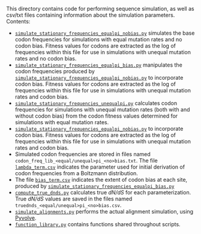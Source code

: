 This directory contains code for performing sequence simulation, as well as csv/txt files containing information about the simulation parameters. Contents:
   - [`simulate_stationary_frequencies_equalpi_nobias.py`](./simulate_stationary_frequencies_equalpi_nobias.py) simulates the base codon frequencies for simulations with equal mutation rates and no codon bias. Fitness values for codons are extracted as the log of frequencies within this file for use in simulations with unequal mutation rates and no codon bias. 
   - [`simulate_stationary_frequencies_equalpi_bias.py`](./simulate_stationary_frequencies_equalpi_bias.py) manipulates the codon frequencies produced by [`simulate_stationary_frequencies_equalpi_nobias.py`](./simulate_stationary_frequencies_equalpi_nobias.py) to incorporate codon bias. Fitness values for codons are extracted as the log of frequencies within this file for use in simulations with unequal mutation rates and codon bias. 
   - [`simulate_stationary_frequencies_unequalpi.py`](./simulate_stationary_frequencies_unequalpi.py) calculates codon frequencies for simulations with unequal mutation rates (both with and without codon bias) from the codon fitness values determined for simulations with equal mutation rates.
   - [`simulate_stationary_frequencies_equalpi_nobias.py`](./simulate_stationary_frequencies_equalpi_nobias.py) to incorporate codon bias. Fitness values for codons are extracted as the log of frequencies within this file for use in simulations with unequal mutation rates and codon bias. 
   - Simulated codon frequencies are stored in files named `codon_freq_lib_<equal/unequal>pi_<no>bias.txt`. The file [`lambda_term.csv`](./lambda_term.csv) indicates the parameter used for initial derivation of codon frequencies from a Boltzmann distribution.
   - The file [`bias_term.csv`](./bias_term.csv) indicates the extent of codon bias at each site, produced by [`simulate_stationary_frequencies_equalpi_bias.py`](./simulate_stationary_frequencies_equalpi_bias.py)
   - [`compute_true_dnds.py`](./compute_true_dnds.py) calculates true *dN/dS* for each parameterization. True *dN/dS* values are saved in the files named `truednds_<equal/unequal>pi_<no>bias.csv`.
   - [`simulate_alignments.py`](./simulate_alignments.py) performs the actual alignment simulation, using [Pyvolve](http://journals.plos.org/plosone/article?id=10.1371/journal.pone.0139047).
   - [`function_library.py`](./function_library.py) contains functions shared throughout scripts.
